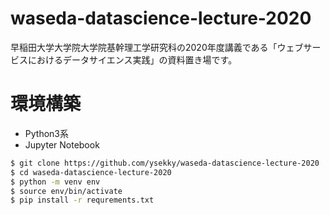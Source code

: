 # waseda-datascience-lecture-2020

早稲田大学大学院大学院基幹理工学研究科の2020年度講義である「ウェブサービスにおけるデータサイエンス実践」の資料置き場です。

# 環境構築

- Python3系
- Jupyter Notebook

```sh
$ git clone https://github.com/ysekky/waseda-datascience-lecture-2020
$ cd waseda-datascience-lecture-2020
$ python -m venv env
$ source env/bin/activate
$ pip install -r requrements.txt
```
